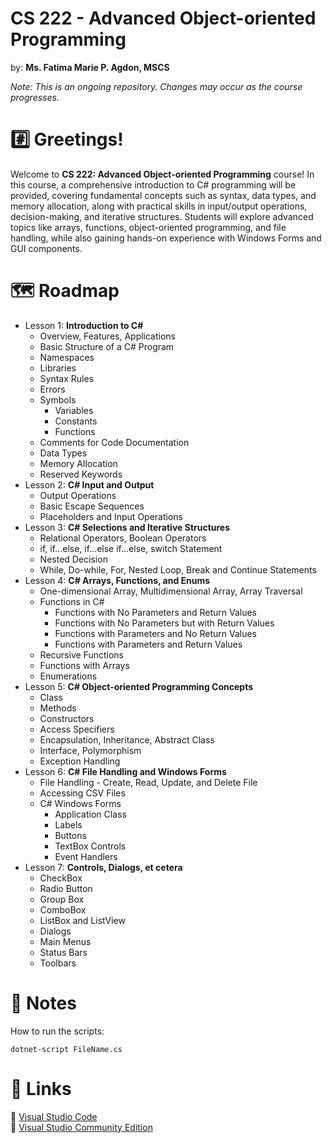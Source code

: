 # CS 222 - Advanced Object-oriented Programming
by: **Ms. Fatima Marie P. Agdon, MSCS**

*Note: This is an ongoing repository. Changes may occur as the course progresses.*
# #️⃣ Greetings!
Welcome to **CS 222: Advanced Object-oriented Programming** course! In this course, a comprehensive introduction to C# programming will be provided, covering fundamental concepts such as syntax, data types, and memory allocation, along with practical skills in input/output operations, decision-making, and iterative structures. Students will explore advanced topics like arrays, functions, object-oriented programming, and file handling, while also gaining hands-on experience with Windows Forms and GUI components. 

# 🗺️ Roadmap
- Lesson 1: **Introduction to C#**
    - Overview, Features, Applications
    - Basic Structure of a C# Program
    - Namespaces
    - Libraries
    - Syntax Rules
    - Errors
    - Symbols
        - Variables
        - Constants
        - Functions
    - Comments for Code Documentation
    - Data Types
    - Memory Allocation
    - Reserved Keywords
- Lesson 2: **C# Input and Output**						
    - Output Operations
    - Basic Escape Sequences
    - Placeholders and Input Operations
- Lesson 3: **C# Selections and Iterative Structures**
    - Relational Operators, Boolean Operators				
    - if, if…else, if…else if…else, switch Statement
    - Nested Decision
    - While, Do-while, For, Nested Loop, Break and Continue Statements
- Lesson 4: **C# Arrays, Functions, and Enums**
    - One-dimensional Array, Multidimensional Array, Array Traversal
    - Functions in C#
        - Functions with No Parameters and Return Values
        - Functions with No Parameters but with Return Values
        - Functions with Parameters and No Return Values
        - Functions with Parameters and Return Values
    - Recursive Functions
    - Functions with Arrays
    - Enumerations
- Lesson 5: **C# Object-oriented Programming Concepts**
    - Class
    - Methods
    - Constructors
    - Access Specifiers							
    - Encapsulation, Inheritance, Abstract Class							
    - Interface, Polymorphism							
    - Exception Handling											
- Lesson 6: **C# File Handling and Windows Forms**
    - File Handling - Create, Read, Update, and Delete File							
    - Accessing CSV Files							
    - C# Windows Forms							
        - Application Class
        - Labels
        - Buttons
        - TextBox Controls
        - Event Handlers							
- Lesson 7: **Controls, Dialogs, et cetera**				
    - CheckBox
    - Radio Button
    - Group Box
    - ComboBox
    - ListBox and ListView
    - Dialogs
    - Main Menus
    - Status Bars
    - Toolbars

# 📌 Notes
How to run the scripts:
```
dotnet-script FileName.cs
```

# 🔗 Links
💙 <a href = "https://code.visualstudio.com/">Visual Studio Code</a><br/>
💜 <a href = "https://visualstudio.microsoft.com/vs/community/">Visual Studio Community Edition</a>